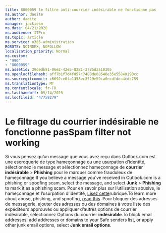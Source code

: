 ```yaml
---
title: 8000059 le filtre anti-courrier indésirable ne fonctionne pas
ms.author: daeite
author: daeite
manager: jackiesm
ms.date: 04/21/2020
ms.audience: ITPro
ms.topic: article
ms.service: o365-administration
ROBOTS: NOINDEX, NOFOLLOW
localization_priority: Normal
ms.custom:
- "990"
- "8000059"
ms.assetid: 29dedb91-06e2-42e5-8281-3785d2a10305
ms.openlocfilehash: aff7b1f7d4f857c7480de08540e35e55840190cc
ms.sourcegitcommit: c6692ce0fa1358ec3529e59ca0ecdfdea4cdc759
ms.translationtype: MT
ms.contentlocale: fr-FR
ms.lasthandoff: 09/14/2020
ms.locfileid: "47758279"
---
```

# <a name="spam-filter-not-working"></a><span data-ttu-id="3b359-102">Le filtrage du courrier indésirable ne fonctionne pas</span><span class="sxs-lookup"><span data-stu-id="3b359-102">Spam filter not working</span></span>

<span data-ttu-id="3b359-103">Si vous pensez qu’un message que vous avez reçu dans Outlook.com est une escroquerie de type hameçonnage ou une usurpation d’identité, sélectionnez le message et sélectionnez hameçonnage de **courrier indésirable** \> **Phishing** pour le marquer comme frauduleux de hameçonnage.</span><span class="sxs-lookup"><span data-stu-id="3b359-103">If you believe a message you've received in Outlook.com is a phishing or spoofing scam, select the message, and select **Junk** \> **Phishing** to mark it as a phishing scam.</span></span> <span data-ttu-id="3b359-104">Pour en savoir plus sur l’utilisation abusive, le hameçonnage et l’usurpation d’identité, [Lisez cette](https://support.office.com/article/0d882ea5-eedc-4bed-aebc-079ffa1105a3?wt.mc_id=Office_Outlook_com_Alchemy)rubrique.</span><span class="sxs-lookup"><span data-stu-id="3b359-104">To learn more about abuse, phishing, and spoofing, [read this](https://support.office.com/article/0d882ea5-eedc-4bed-aebc-079ffa1105a3?wt.mc_id=Office_Outlook_com_Alchemy).</span></span> <span data-ttu-id="3b359-105">Pour bloquer des adresses de messagerie, ajouter des adresses ou des domaines à votre liste des expéditeurs approuvés ou appliquer d’autres options de courrier indésirable, sélectionnez Options du courrier **indésirable**.</span><span class="sxs-lookup"><span data-stu-id="3b359-105">To block email addresses, add addresses or domains to your Safe senders list, or apply other junk email options, select **Junk email options**.</span></span>
  